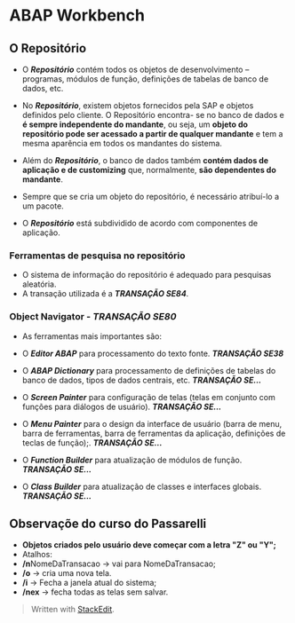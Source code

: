 # ABAP Workbench

## O Repositório

- O ___Repositório___ contém todos os objetos de desenvolvimento – programas, módulos de função, definições de tabelas de banco de dados, etc. 

- No ___Repositório___, existem objetos fornecidos pela SAP e objetos definidos pelo cliente. O Repositório encontra- se no banco de dados e **é sempre independente do mandante**, ou seja, um **objeto do repositório pode ser acessado a partir de qualquer mandante** e tem a mesma aparência em todos os mandantes do sistema.

- Além do ___Repositório___, o banco de dados também **contém dados de aplicação e de customizing** que, normalmente, **são dependentes do mandante**.

- Sempre que se cria um objeto do repositório, é necessário atribuí-lo a um pacote.

- O ___Repositório___ está subdividido de acordo com componentes de aplicação.

### Ferramentas de pesquisa no repositório
- O sistema de informação do repositório é adequado para pesquisas aleatória.
-  A transação utilizada é a ***TRANSAÇÃO SE84***.

### Object Navigator - ***TRANSAÇÃO SE80***

- As ferramentas mais importantes são:

- O ***Editor ABAP*** para processamento do texto fonte. ***TRANSAÇÃO SE38***

- O ***ABAP Dictionary*** para processamento de definições de tabelas do banco de dados, tipos de dados centrais, etc. ***TRANSAÇÃO SE...***

- O ***Screen Painter*** para configuração de telas (telas em conjunto com funções para diálogos de usuário). ***TRANSAÇÃO SE...***

- O ***Menu Painter*** para o design da interface de usuário (barra de menu, barra de ferramentas, barra de ferramentas da aplicação, definições de teclas de função);. ***TRANSAÇÃO SE...***
    
- O ***Function Builder*** para atualização de módulos de função. ***TRANSAÇÃO SE...***

- O ***Class Builder*** para atualização de classes e interfaces globais. ***TRANSAÇÃO SE...***


## Observaçõe do curso do Passarelli

- **Objetos criados pelo usuário deve começar com a letra "Z" ou "Y";**
- Atalhos:
-  **/n**NomeDaTransacao -> vai para NomeDaTransacao;
- **/o** -> cria uma nova tela.
- **/i** -> Fecha a janela atual do sistema;
- **/nex** -> fecha todas as telas sem salvar.


> Written with [StackEdit](https://stackedit.io/).
<!--stackedit_data:
eyJoaXN0b3J5IjpbLTIwMjA0NTE2ODAsMTM5MjcxNjkzMSwtMT
kyODEwMjg1NSwxNTI4MzIwMjkxLDExODAwMDU3ODksMTE4MDAw
NTc4OSwxMTE1MjUxNDkwLC0xMDQxNjQ0NTk1LDE3MDE0Mjk0My
wtMTQ2ODk0MTI1MSwxNjkwMTE5OTE1LC00MzY5NDYzOTIsLTE2
Mjg2NzI0NDAsLTE4MDY0MzU0NjNdfQ==
-->